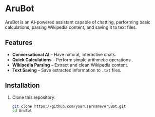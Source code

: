 # AruBot

AruBot is an AI-powered assistant capable of chatting, performing basic calculations, parsing Wikipedia content, and saving it to text files.

## Features

- **Conversational AI** – Have natural, interactive chats.
- **Quick Calculations** – Perform simple arithmetic operations.
- **Wikipedia Parsing** – Extract and clean Wikipedia content.
- **Text Saving** – Save extracted information to `.txt` files.

## Installation

1. Clone this repository:
   ```bash
   git clone https://github.com/yourusername/AruBot.git
   cd AruBot
